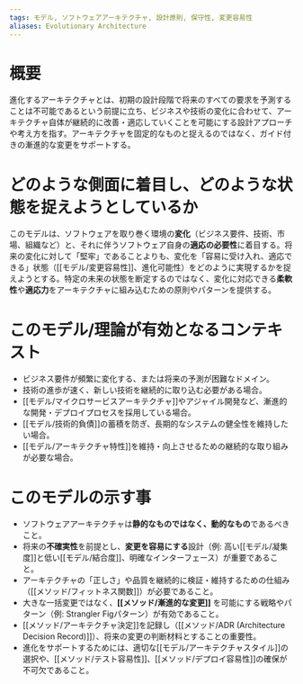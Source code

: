 ```yaml
---
tags: モデル, ソフトウェアアーキテクチャ, 設計原則, 保守性, 変更容易性
aliases: Evolutionary Architecture
---
```


# 概要
進化するアーキテクチャとは、初期の設計段階で将来のすべての要求を予測することは不可能であるという前提に立ち、ビジネスや技術の変化に合わせて、アーキテクチャ自体が継続的に改善・適応していくことを可能にする設計アプローチや考え方を指す。アーキテクチャを固定的なものと捉えるのではなく、ガイド付きの漸進的な変更をサポートする。

# どのような側面に着目し、どのような状態を捉えようとしているか
このモデルは、ソフトウェアを取り巻く環境の**変化**（ビジネス要件、技術、市場、組織など）と、それに伴うソフトウェア自身の**適応の必要性**に着目する。将来の変化に対して「堅牢」であることよりも、変化を「容易に受け入れ、適応できる」状態（[[モデル/変更容易性]]、進化可能性）をどのように実現するかを捉えようとする。特定の未来の状態を断定するのではなく、変化に対応できる**柔軟性**や**適応力**をアーキテクチャに組み込むための原則やパターンを提供する。

# このモデル/理論が有効となるコンテキスト
* ビジネス要件が頻繁に変化する、または将来の予測が困難なドメイン。
* 技術の進歩が速く、新しい技術を継続的に取り込む必要がある場合。
* [[モデル/マイクロサービスアーキテクチャ]]やアジャイル開発など、漸進的な開発・デプロイプロセスを採用している場合。
* [[モデル/技術的負債]]の蓄積を防ぎ、長期的なシステムの健全性を維持したい場合。
* [[モデル/アーキテクチャ特性]]を維持・向上させるための継続的な取り組みが必要な場合。

# このモデルの示す事
* ソフトウェアアーキテクチャは**静的なものではなく、動的なもの**であるべきこと。
* 将来の**不確実性**を前提とし、**変更を容易にする**設計（例: 高い[[モデル/凝集度]]と低い[[モデル/結合度]]、明確なインターフェース）が重要であること。
* アーキテクチャの「正しさ」や品質を継続的に検証・維持するための仕組み（[[メソッド/フィットネス関数]]）が必要であること。
* 大きな一括変更ではなく、**[[メソッド/漸進的な変更]]** を可能にする戦略やパターン（例: Strangler Figパターン）が有効であること。
* [[メソッド/アーキテクチャ決定]]を記録し（[[メソッド/ADR (Architecture Decision Record)]]）、将来の変更の判断材料とすることの重要性。
* 進化をサポートするためには、適切な[[モデル/アーキテクチャスタイル]]の選択や、[[メソッド/テスト容易性]]、[[メソッド/デプロイ容易性]]の確保が不可欠であること。